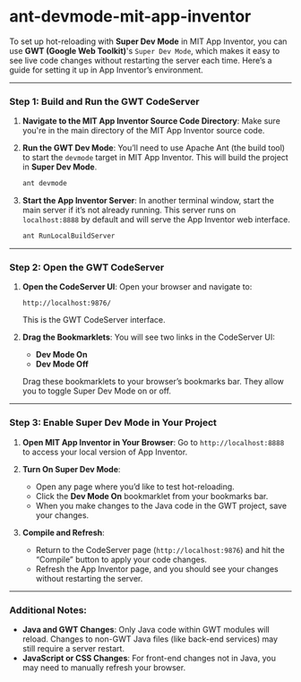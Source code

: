 # ant-devmode-mit-app-inventor

To set up hot-reloading with **Super Dev Mode** in MIT App Inventor, you can use **GWT (Google Web Toolkit)**'s `Super Dev Mode`, which makes it easy to see live code changes without restarting the server each time. Here’s a guide for setting it up in App Inventor’s environment.

---

### Step 1: Build and Run the GWT CodeServer

1. **Navigate to the MIT App Inventor Source Code Directory**:
   Make sure you're in the main directory of the MIT App Inventor source code.

2. **Run the GWT Dev Mode**:
   You’ll need to use Apache Ant (the build tool) to start the `devmode` target in MIT App Inventor. This will build the project in **Super Dev Mode**.
   ```bash
   ant devmode
   ```

3. **Start the App Inventor Server**:
   In another terminal window, start the main server if it’s not already running. This server runs on `localhost:8888` by default and will serve the App Inventor web interface.
   ```bash
   ant RunLocalBuildServer
   ```

---

### Step 2: Open the GWT CodeServer

1. **Open the CodeServer UI**:
   Open your browser and navigate to:
   ```
   http://localhost:9876/
   ```
   This is the GWT CodeServer interface.

2. **Drag the Bookmarklets**:
   You will see two links in the CodeServer UI:
   - **Dev Mode On**
   - **Dev Mode Off**

   Drag these bookmarklets to your browser’s bookmarks bar. They allow you to toggle Super Dev Mode on or off.

---

### Step 3: Enable Super Dev Mode in Your Project

1. **Open MIT App Inventor in Your Browser**:
   Go to `http://localhost:8888` to access your local version of App Inventor.

2. **Turn On Super Dev Mode**:
   - Open any page where you’d like to test hot-reloading.
   - Click the **Dev Mode On** bookmarklet from your bookmarks bar.
   - When you make changes to the Java code in the GWT project, save your changes.

3. **Compile and Refresh**:
   - Return to the CodeServer page (`http://localhost:9876`) and hit the “Compile” button to apply your code changes.
   - Refresh the App Inventor page, and you should see your changes without restarting the server.

---

### Additional Notes:

- **Java and GWT Changes**: Only Java code within GWT modules will reload. Changes to non-GWT Java files (like back-end services) may still require a server restart.
- **JavaScript or CSS Changes**: For front-end changes not in Java, you may need to manually refresh your browser.
